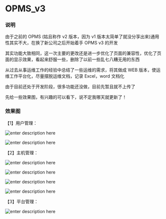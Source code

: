 # OPMS_v3


### 说明

由于之前的 OPMS (姑且称作 v2 版本，因为 v1 版本太简单了就没分享出来)通用性其实不大，在换了新公司之后开始着手 OPMS v3 的开发

其实功能大致相同，这一次主要的更改还是进一步优化了页面的兼容性，优化了页面的显示效果，看起来舒服一些，删除了以前一些乱七八糟无用的东西

从过去从事运维工作的经验中总结了一些运维的需求，将其做成 WEB 版本，使运维工作平台化，尽量摆脱运维文档，记录 Excel，word 文档化

由于目前还处于开发阶段，很多功能还没做，目前先暂且就不上传了

先给一些效果图，有兴趣的可以看下，说不定我哪天就更新了！

### 效果图

【1】用户管理：

![enter description here](https://github.com/PythonTra1nee/OPMS_v3/blob/master/display/userinfo.png?raw=true)

![enter description here](https://github.com/PythonTra1nee/OPMS_v3/blob/master/display/useravatar.png?raw=true)


【2】主机管理：

![enter description here](https://github.com/PythonTra1nee/OPMS_v3/blob/master/display/host_list.png?raw=true)

![enter description here](https://github.com/PythonTra1nee/OPMS_v3/blob/master/display/server_info.png?raw=true)

![enter description here](https://github.com/PythonTra1nee/OPMS_v3/blob/master/display/db_info.png?raw=true)


![enter description here](https://github.com/PythonTra1nee/OPMS_v3/blob/master/display/webssh.png?raw=true)

【3】平台管理：

![enter description here](https://github.com/PythonTra1nee/OPMS_v3/blob/master/display/platform.png?raw=true)



